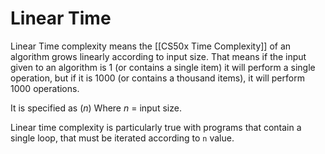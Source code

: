 # Linear Time
Linear Time complexity means the [[CS50x Time Complexity]] of an algorithm grows linearly according to input size.
That means if the input given to an algorithm is 1 (or contains a single item) it will perform a single operation, but if it is 1000 (or contains a thousand items), it will perform 1000 operations.

It is specified as $(n)$
Where $n$ = input size.

Linear time complexity is particularly true with programs that contain a single loop, that must be iterated according to `n` value.
